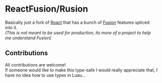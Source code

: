 # ReactFusion/Rusion
Basically just a fork of [Roact](https://github.com/Roblox/roact) that has a bunch of [Fusion](https://github.com/dphfox/Fusion) features spliced into it. <br/>
*(This is not meant to be used for production, its more of a project to help me understand Fusion)*

## Contributions
All contributions are welcome! <br/>
If someone would like to make this type-safe I would really appreciate that, I have no idea how to use types in Luau...